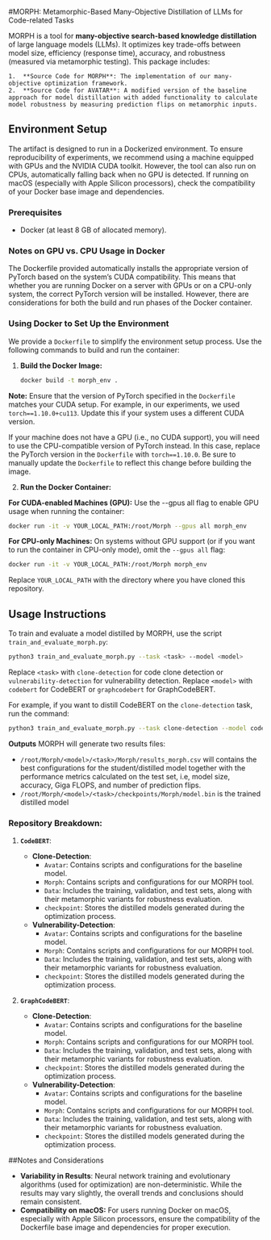 #MORPH: Metamorphic-Based Many-Objective Distillation of LLMs for Code-related Tasks

MORPH is a tool for **many-objective search-based knowledge distillation** of large language models (LLMs). It optimizes key trade-offs between model size, efficiency (response time), accuracy, and robustness (measured via metamorphic testing). This package includes:

	1.	**Source Code for MORPH**: The implementation of our many-objective optimization framework.
	2.	**Source Code for AVATAR**: A modified version of the baseline approach for model distillation with added functionality to calculate model robustness by measuring prediction flips on metamorphic inputs.

## Environment Setup

The artifact is designed to run in a Dockerized environment.
To ensure reproducibility of experiments, we recommend using a machine equipped with GPUs and the NVIDIA CUDA toolkit. 
However, the tool can also run on CPUs, automatically falling back when no GPU is detected. 
If running on macOS (especially with Apple Silicon processors), check the compatibility of your Docker base image and dependencies.

### Prerequisites
- Docker (at least 8 GB of allocated memory).

### Notes on GPU vs. CPU Usage in Docker

The Dockerfile provided automatically installs the appropriate version of PyTorch based on the system’s CUDA compatibility. This means that whether you are running Docker on a server with GPUs or on a CPU-only system, the correct PyTorch version will be installed. However, there are considerations for both the build and run phases of the Docker container.

### Using Docker to Set Up the Environment

We provide a `Dockerfile` to simplify the environment setup process. Use the following commands to build and run the container:

1. **Build the Docker Image:**

   ```bash
   docker build -t morph_env .
   ```
   
**Note:** Ensure that the version of PyTorch specified in the `Dockerfile` matches your CUDA setup. For example, in our experiments, we used `torch==1.10.0+cu113`. Update this if your system uses a different CUDA version.

If your machine does not have a GPU (i.e., no CUDA support), 
you will need to use the CPU-compatible version of PyTorch instead. 
In this case, replace the PyTorch version in the `Dockerfile` with `torch==1.10.0`. 
Be sure to manually update the `Dockerfile` to reflect this change before building the image.

2. **Run the Docker Container:**

**For CUDA-enabled Machines (GPU):**
Use the --gpus all flag to enable GPU usage when running the container:

```bash
docker run -it -v YOUR_LOCAL_PATH:/root/Morph --gpus all morph_env
```

**For CPU-only Machines:**
On systems without GPU support (or if you want to run the container in CPU-only mode), omit the `--gpus all` flag:

```bash
docker run -it -v YOUR_LOCAL_PATH:/root/Morph morph_env
```

Replace `YOUR_LOCAL_PATH` with the directory where you have cloned this repository.

## Usage Instructions

To train and evaluate a model distilled by MORPH, use the script `train_and_evaluate_morph.py`:

```bash
python3 train_and_evaluate_morph.py --task <task> --model <model>
```
Replace `<task>` with `clone-detection` for code clone detection or	`vulnerability-detection` for vulnerability detection.
Replace `<model>` with `codebert` for CodeBERT or	`graphcodebert` for GraphCodeBERT.

For example, if you want to distill CodeBERT on the `clone-detection` task, run the command:
```bash
python3 train_and_evaluate_morph.py --task clone-detection --model codebert
```

**Outputs** MORPH will generate two results files:

* `/root/Morph/<model>/<task>/Morph/results_morph.csv` will contains the best configurations for the student/distilled model together with the performance metrics calculated on the test set, i.e, model size, accuracy, Giga FLOPS, and number of prediction flips.
* `/root/Morph/<model>/<task>/checkpoints/Morph/model.bin` is the trained distilled model


### Repository Breakdown:

1. **`CodeBERT`**:
   - **Clone-Detection**:
     - `Avatar`: Contains scripts and configurations for the baseline model.
     - `Morph`: Contains scripts and configurations for our MORPH tool.
     - `Data`: Includes the training, validation, and test sets, along with their metamorphic variants for robustness evaluation.
     - `checkpoint`: Stores the distilled models generated during the optimization process.
   - **Vulnerability-Detection**:
     - `Avatar`: Contains scripts and configurations for the baseline model.
     - `Morph`: Contains scripts and configurations for our MORPH tool.
     - `Data`: Includes the training, validation, and test sets, along with their metamorphic variants for robustness evaluation.
     - `checkpoint`: Stores the distilled models generated during the optimization process.

2. **`GraphCodeBERT`**:
   - **Clone-Detection**:
     - `Avatar`: Contains scripts and configurations for the baseline model.
     - `Morph`: Contains scripts and configurations for our MORPH tool.
     - `Data`: Includes the training, validation, and test sets, along with their metamorphic variants for robustness evaluation.
     - `checkpoint`: Stores the distilled models generated during the optimization process.
   - **Vulnerability-Detection**:
     - `Avatar`: Contains scripts and configurations for the baseline model.
     - `Morph`: Contains scripts and configurations for our MORPH tool.
     - `Data`: Includes the training, validation, and test sets, along with their metamorphic variants for robustness evaluation.
     - `checkpoint`: Stores the distilled models generated during the optimization process.


##Notes and Considerations

- **Variability in Results**: Neural network training and evolutionary algorithms (used for optimization) are non-deterministic. While the results may vary slightly, the overall trends and conclusions should remain consistent.
- **Compatibility on macOS:** For users running Docker on macOS, especially with Apple Silicon processors, ensure the compatibility of the Dockerfile base image and dependencies for proper execution.

